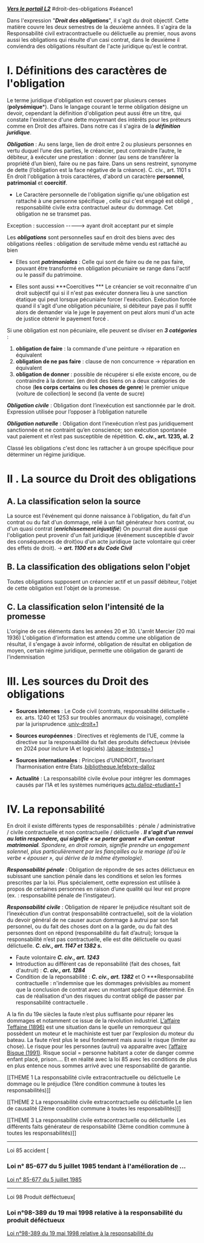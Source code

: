***[Vers le portail L2](/2.%20L2/0.%20L2)***
#droit-des-obligations #séance1 

Dans l'expression "***Droit des obligations***", il s'agit du droit objectif. Cette matière couvre les deux semestres de la deuxième années. Il s'agira de la Responsabilité civil extracontractuelle ou délictuelle au premier, nous avons aussi les obligations qui résulte d'un casi contrat, dans le deuxième il conviendra des obligations résultant de l'acte juridique qu'est le contrat.

# I. Définitions des caractères de l'obligation
Le terme juridique d'obligation est couvert par plusieurs censes (**polysémique***). Dans le langage courant le terme obligation désigne un devoir, cependant la définition d'obligation peut aussi être un titre, qui constate l'existence d'une dette moyennant des intérêts pour les préteurs comme en Droit des affaires. 
Dans notre cas il s'agira de la ***définition juridique***.

***Obligation*** :
Au sens large, lien de droit entre 2 ou plusieurs personnes en vertu duquel l’une des parties, le créancier, peut contraindre l’autre, le débiteur, à exécuter une prestation : donner (au sens de transférer la propriété d’un bien), faire ou ne pas faire. Dans un sens restreint, synonyme de dette (l’obligation est la face négative de la créance). C. civ., art. 1101 s
En droit l'obligation à trois caractères, d'abord un caractère **personnel**, **patrimonial** et **coercitif**. 

-  Le Caractère personnelle de l'obligation  signifie qu'une obligation est rattaché à une personne spécifique , celle qui c'est engagé est obligé , responsabilité civile extra contractuel auteur du dommage. Cet obligation ne se transmet pas.

Exception : succession  -----> ayant droit acceptant pur et simple 

Les ***obligations*** sont personnelles sauf en droit des biens avec des obligations réelles : obligation de servitude même vendu est rattaché au bien

- Elles sont ***patrimoniales*** : Celle qui sont de faire ou de ne pas faire, pouvant être transformé en obligation pécuniaire se range dans l'actif ou le passif du patrimoine.  

- Elles sont aussi ***Coercitives  *** Le créancier se voit reconnaitre d'un droit subjectif qui si il n'est pas exécuter donnera lieu à une sanction étatique qui peut lorsque pécuniaire forcer l'exécution. Exécution forcée quand il s'agit d'une obligation pécuniaire, si débiteur paye pas il suffit alors de demander via le juge le payement on peut alors muni d'un acte de justice obtenir le payement forcé . 

Si une obligation est non pécuniaire, elle peuvent se diviser en ***3 catégories*** :
1. **obligation de faire** : la commande d'une peinture -> réparation en équivalent
2. **obligation de ne pas faire** : clause de non concurrence -> réparation en équivalent
3. **obligation de donner** : possible de récupérer si elle existe encore, ou de contraindre à la donner. (en droit des biens on a deux catégories de chose (**les corps certains** ou **les choses de genre**) le premier unique (voiture de collection) le second (la vente de sucre)

***Obligation civile*** : Obligation dont l’inexécution est sanctionnée par le droit. Expression utilisée pour l’opposer à l’obligation naturelle

***Obligation naturelle*** : Obligation dont l’inexécution n’est pas juridiquement sanctionnée et ne contraint qu’en conscience; son exécution spontanée vaut paiement et n’est pas susceptible de répétition. **C. civ., art. 1235, al. 2**

Classé les obligations c'est donc les rattacher à un groupe spécifique pour déterminer un régime juridique.

# II . La source du Droit des obligations
## A. La classification selon la source 
La source  est l'événement qui donne naissance à l'obligation, du fait d'un contrat ou du fait d'un dommage, relié à un fait générateur hors contrat, ou d'un quasi contrat (***enrichissement injustifié***)
 On pourrait dire aussi que l'obligation peut provenir d'un fait juridique (événement susceptible d'avoir des conséquences de droit)ou d'un acte juridique (acte volontaire qui créer des effets de droit). -> ***art. 1100 et s du Code Civil***
## B. La classification des obligations selon l'objet
Toutes obligations supposent  un créancier actif et un passif débiteur, l'objet de cette obligation est l'objet de la promesse. 
## C. La classification selon l'intensité de la promesse
L'origine de ces éléments dans les années 20 et 30. L'arrêt Mercier (20 mai 1936)
 L'obligation d'information est attendu comme une obligation de résultat, il s'engage à avoir informé, obligation de résultat en obligation de moyen, certain régime juridique, permette une obligation de garanti de l'indemnisation
 
# III. Les sources du Droit des obligations
- **Sources internes** : Le Code civil (contrats, responsabilité délictuelle - ex. arts. 1240 et 1253 sur troubles anormaux du voisinage), complété par la jurisprudence .[univ-droit+1](https://univ-droit.fr/unjf-cours/10617-droit-des-obligations-sources-contrat)
    
- **Sources européennes** : Directives et règlements de l’UE, comme la directive sur la responsabilité du fait des produits défectueux (révisée en 2024 pour inclure IA et logiciels) .[labase-lextenso+1](https://www.labase-lextenso.fr/revue-des-contrats/RDC202m4)
    
- **Sources internationales** : Principes d’UNIDROIT, favorisant l’harmonisation entre États .[bibliotheque.lefebvre-dalloz](https://bibliotheque.lefebvre-dalloz.fr/ouvrage/hyper-cours/droit-obligations-2025_9782247235438)
    
- **Actualité** : La responsabilité civile évolue pour intégrer les dommages causés par l’IA et les systèmes numériques [actu.dalloz-etudiant+1](https://actu.dalloz-etudiant.fr/a-la-une/article/point-sur-la-nouvelle-directive-europeenne-ue-20242853-relative-a-la-responsabilite-du-fait-de/h/256e035c15335593d9c1bb38f7809c83.html)

# IV. La reponsabilité

En droit il existe différents types de responsabilités : pénale / administrative / civile contractuelle et non contractuelle / délictuelle .
***Il  s'agit d'un renvoi au latin respondere, qui signifie « se porter garant » d'un contrat matrimonial**. Spondere, en droit romain, signifie prendre un engagement solennel, plus particulièrement par les fiançailles ou le mariage (d'où le verbe « épouser », qui dérive de la même étymologie).*

***Responsabilité pénale*** :
Obligation de répondre de ses actes délictueux en subissant une sanction pénale dans les conditions et selon les formes prescrites par la loi. Plus spécialement, cette expression est utilisée à propos de certaines personnes en raison d’une qualité qui leur est propre (ex. : responsabilité pénale de l’instigateur).

***Responsabilité civile*** :
Obligation de réparer le préjudice résultant soit de l’inexécution d’un contrat (responsabilité contractuelle), soit de la violation du devoir général de ne causer aucun dommage à autrui par son fait personnel, ou du fait des choses dont on a la garde, ou du fait des personnes dont on répond (responsabilité du fait d’autrui); lorsque la responsabilité n’est pas contractuelle, elle est dite délictuelle ou quasi délictuelle. ***C. civ., art. 1147 et 1382 s.***

- Faute volontaire ***C. civ., art. 1243***
- Introduction au différent cas de reponsabilité (fait des choses, fait d'autruit) : ***C. civ., art. 1284***
- Condition de la reponsabilité : ***C. civ., art. 1382*** et O
***Responsabilité contractuelle : n'indemnise que les dommages prévisibles au moment que la conclusion de contrat avec un montant spécifique déterminé. En cas de réalisation d'un des risques du contrat obligé de passer par responsabilité contractuelle . 

A la fin du 19e siècles la faute n’est plus suffisante pour réparer les dommages et notamment ce issue de la révolution industriel. [L’affaire Teffaine (1896)](https://www.jurixio.fr/arret-teffaine-1896-responsabilite/) est une situation dans le quelle un remorqueur qui possèdent un moteur et le machiniste est tuer par l’explosion du moteur du bateau. La faute n’est plus le seul fondement mais aussi le risque (limiter au chose). Le risque pour les personnes (autrui) va apparaitre avec [l’affaire Bisque (1991)](https://aideauxtd.com/arret-blieck/). Risque social = personne habitant a coter de danger comme enfant placé, prison…. Et en réalité avec la loi 85 avec les conditions de plus en plus entence nous sommes arrivé avec une responsabilité de garantie.


[[THEME 1 La responsabilité civile extracontractuelle ou délictuelle Le dommage ou le préjudice (1ère condition commune à toutes les responsabilités)]]

[[THEME 2 La responsabilité civile extracontractuelle ou délictuelle Le lien de causalité (2ème condition commune à toutes les responsabilités)]]

[[THEME 3 La responsabilité civile extracontractuelle ou délictuelle  Les différents faits générateur de responsabilité (3ème condition commune à toutes les responsabilités)]]

---

Loi 85 accident  [

### Loi n° 85-677 du 5 juillet 1985 tendant à l'amélioration de ...

[Loi n° 85-677 du 5 juillet 1985](https://www.legifrance.gouv.fr/loda/id/LEGITEXT000006068902/)

---
Loi 98 Produit défféctueux[

### Loi n°98-389 du 19 mai 1998 relative à la responsabilité du produit déféctueux

[Loi n°98-389 du 19 mai 1998 relative à la responsabilité du](https://www.legifrance.gouv.fr/jorf/id/JORFTEXT000000205903#:~:text=%C2%AB%20Un%20produit%20ne%20peut%20%C3%AAtre,%C3%A9t%C3%A9%20mis%20post%C3%A9rieurement%20en%20circulation.%20%C2%BB&text=Article%206-,Il%20est%20ins%C3%A9r%C3%A9%2C%20dans%20le%20m%C3%AAme%20titre%2C%20un%20article%201386,1386%2D5.)